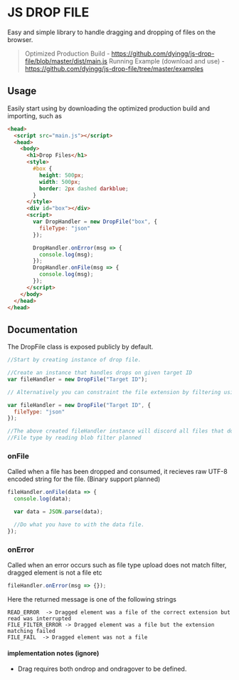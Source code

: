 # JS DROP FILE

Easy and simple library to handle dragging and dropping of files on the browser.

> Optimized Production Build - https://github.com/dyingg/js-drop-file/blob/master/dist/main.js
> Running Example (download and use) - https://github.com/dyingg/js-drop-file/tree/master/examples

## Usage

Easily start using by downloading the optimized production build and importing, such as

```html
<head>
  <script src="main.js"></script>
  <head>
    <body>
      <h1>Drop Files</h1>
      <style>
        #box {
          height: 500px;
          width: 500px;
          border: 2px dashed darkblue;
        }
      </style>
      <div id="box"></div>
      <script>
        var DropHandler = new DropFile("box", {
          fileType: "json"
        });

        DropHandler.onError(msg => {
          console.log(msg);
        });
        DropHandler.onFile(msg => {
          console.log(msg);
        });
      </script>
    </body>
  </head>
</head>
```

## Documentation

The DropFile class is exposed publicly by default.

```js
//Start by creating instance of drop file.

//Create an instance that handles drops on given target ID
var fileHandler = new DropFile("Target ID");

// Alternatively you can constraint the file extension by filtering using

var fileHandler = new DropFile("Target ID", {
  fileType: "json"
});

//The above created fileHandler instance will discord all files that do not have the extension .json
//File type by reading blob filter planned
```

### onFile

Called when a file has been dropped and consumed, it recieves raw UTF-8 encoded string for the file.
(Binary support planned)

```js
fileHandler.onFile(data => {
  console.log(data);

  var data = JSON.parse(data);

  //Do what you have to with the data file.
});
```

### onError

Called when an error occurs such as file type upload does not match filter, dragged element is not a file etc

```js
fileHandler.onError(msg => {});
```

Here the returned message is one of the following strings

    READ_ERROR  -> Dragged element was a file of the correct extension but read was interrupted
    FILE_FILTER_ERROR -> Dragged element was a file but the extension matching failed
    FILE_FAIL  -> Dragged element was not a file

#### implementation notes (ignore)

- Drag requires both ondrop and ondragover to be defined.
